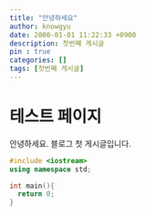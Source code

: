 ```yaml
---
title: "안녕하세요"
author: knowgyu
date: 2000-01-01 11:22:33 +0900
description: 첫번째 게시글
pin : true
categories: []
tags: [첫번째 게시글]
---
```

# 테스트 페이지

안녕하세요. 블로그 첫 게시글입니다.

```cpp
#include <iostream>
using namespace std;

int main(){
  return 0;
}
```
